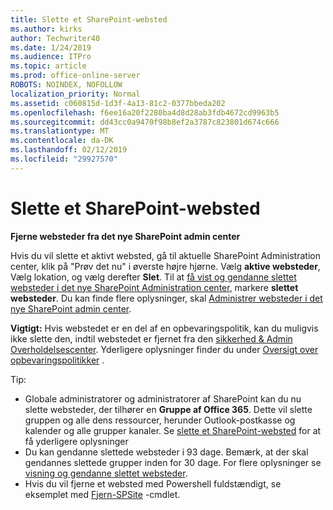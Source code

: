```yaml
---
title: Slette et SharePoint-websted
ms.author: kirks
author: Techwriter40
ms.date: 1/24/2019
ms.audience: ITPro
ms.topic: article
ms.prod: office-online-server
ROBOTS: NOINDEX, NOFOLLOW
localization_priority: Normal
ms.assetid: c060815d-1d3f-4a13-81c2-0377bbeda202
ms.openlocfilehash: f6ee16a20f2280ba4d8d28ab3fdb4672cd9963b5
ms.sourcegitcommit: dd43cc0a9470f98b8ef2a3787c823801d674c666
ms.translationtype: MT
ms.contentlocale: da-DK
ms.lasthandoff: 02/12/2019
ms.locfileid: "29927570"
---
```

# <a name="delete-a-sharepoint-site"></a>Slette et SharePoint-websted
 **Fjerne websteder fra det nye SharePoint admin center**
  
Hvis du vil slette et aktivt websted, gå til aktuelle SharePoint Administration center, klik på "Prøv det nu" i øverste højre hjørne. Vælg **aktive websteder**, Vælg lokation, og vælg derefter **Slet**. Til at [få vist og gendanne slettet websteder i det nye SharePoint Administration center](https://docs.microsoft.com/sharepoint/view-and-restore-deleted-sites-in-new-admin-center), markere **slettet websteder**. Du kan finde flere oplysninger, skal [Administrer websteder i det nye SharePoint admin center](https://docs.microsoft.com/sharepoint/manage-sites-in-new-admin-center).
  
**Vigtigt:** Hvis webstedet er en del af en opbevaringspolitik, kan du muligvis ikke slette den, indtil webstedet er fjernet fra den [sikkerhed &amp; Admin Overholdelsescenter](https://protection.office.com/?rfr=AdminCenter#/homepage). Yderligere oplysninger finder du under [Oversigt over opbevaringspolitikker](https://docs.microsoft.com/office365/securitycompliance/retention-policies#content-in-onedrive-accounts-and-sharepoint-sites) . 
  
Tip:
- Globale administratorer og administratorer af SharePoint kan du nu slette websteder, der tilhører en **Gruppe af Office 365**. Dette vil slette gruppen og alle dens ressourcer, herunder Outlook-postkasse og kalender og alle grupper kanaler. Se [slette et SharePoint-websted](https://docs.microsoft.com/sharepoint/manage-sites-in-new-admin-center#delete-a-site) for at få yderligere oplysninger
- Du kan gendanne slettede websteder i 93 dage. Bemærk, at der skal gendannes slettede grupper inden for 30 dage. For flere oplysninger se [visning og gendanne slettet websteder](https://docs.microsoft.com/sharepoint/view-and-restore-deleted-sites-in-new-admin-center).
- Hvis du vil fjerne et websted med Powershell fuldstændigt, se eksemplet med [Fjern-SPSite](https://docs.microsoft.com/powershell/module/sharepoint-server/remove-spsite?view=sharepoint-ps) -cmdlet. 
  

